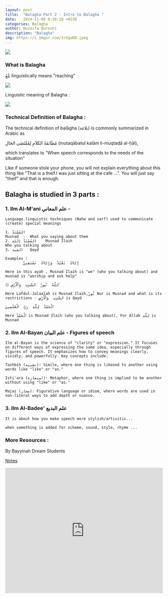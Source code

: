 ```yaml
---
layout: post
title:  "Balagha Part 2 - Intro to Balagha "
date:   2024-11-08 9:30:18 +0530
categories: Balagha
author: Huzaifa Qureshi
description: "Balagha"
img: https://i.imgur.com/3rXgwDD.jpeg
---
```


![](https://i.imgur.com/3rXgwDD.jpeg)

### What is Balagha

بَلَغَ  linguistically means "reaching"

![](https://i.imgur.com/xJjdHoh.png)

Linguistic meaning of Balagha :

![](https://i.imgur.com/szAFgFR.png)


### Technical Definition of Balagha :

The technical definition of balāgha (بلاغة) is commonly summarized in Arabic as

 مُطَابَقَةُ الكَلاَمِ لِمُقْتَضَى الحَالِ (mutaqābatul kalām li-muqtaḍā al-ḥāl), 

which translates to "When speech corresponds to the needs of the situation"

Like if someone stole your phone, you will not explain everything about this thing like "That is a theif.I was just sitting at the cafe ...". You will just say "theif" and that is enough.

## Balagha is studied in 3 parts : 

### 1. Ilm Al-M'ani علم المعاني - 
	
	Language.linguistic techniques (Nahw and sarf) used to communicate (create) special meanings

	1. المُسْنَدُ     
	Musnad  -  What you saying about them
	2. المُسْنَدُ إلَيْهِ    Musnad Ilaih
	Who you talking about
	3. القيد   Qayd

	Examples : 
			إِيَّاكَ  نَعْبُدُ  وَإِيَّاكَ  نَسْتَعِينُ 
			
	Here in this ayah , Musnad Ilaih is "we" (who you talking about) and musnad is "worship and ask help"
			
	۞ ٱللَّهُ  نُورُ  ٱلسَّمَٰوَٰتِ  وَٱلْأَرْضِ

	Here Lafdul-Jalaalah is Musnad Ilaih,نُورُ Nur is Musnad and what is its restrictions - ٱلسَّمَٰوَٰتِ  وَٱلْأَرْضِ is Qayd 

	ٱلْحَمْدُ  لِلَّهِ  رَبِّ  ٱلْعَٰلَمِينَ 

	Here ٱلْحَمْدُ is Musnad Ilaih (who you talking about), For Allah لِلَّهِ is Musnad

### 2. Ilm Al-Bayan علم البيان - Figures of speech

	Ilm al-Bayan is the science of "clarity" or "expression." It focuses on different ways of expressing the same idea, especially through figures of speech. It emphasizes how to convey meanings clearly, vividly, and powerfully. Key concepts include:

	Tashbih (تشبيه): Simile, where one thing is likened to another using words like "like" or "as."

	Isti'ara (استعارة): Metaphor, where one thing is implied to be another without using "like" or "as."

	Majaz (مجاز): Figurative language or idiom, where words are used in non-literal ways to add depth or nuance.

### 3. Ilm Al-Badee' علم البديع

	It is about how you make speech more stylish/artisitic...

	when something is added for scheme, sound, style, rhyme ...



### More Resources :

By Bayyinah Dream Students

[Notes](https://drive.google.com/drive/folders/1-9kBY3G1NRVPXvtSyb7_FSWE-w_u4JDF)


<iframe allowfullscreen="allowfullscreen" scrolling="no" class="fp-iframe" src="https://heyzine.com/flip-book/d94217c608.html" style="border: 0px; width: 100%; height: 400px;"></iframe>